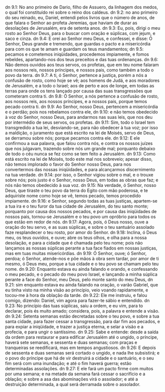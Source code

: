 dn 9.1: No ano primeiro de Dario, filho de Assuero, da linhagem dos medos, o qual foi constituído rei sobre o reino dos caldeus.
dn 9.2: no ano primeiro do seu reinado, eu, Daniel, entendi pelos livros que o número de anos, de que falara o Senhor ao profeta Jeremias, que haviam de durar as desolações de Jerusalém, era de setenta anos.
dn 9.3: Eu, pois, dirigi o meu rosto ao Senhor Deus, para o buscar com oração e súplicas, com jejum, e saco e cinza.
dn 9.4: E orei ao Senhor meu Deus, e confessei, e disse: Ó Senhor, Deus grande e tremendo, que guardas o pacto e a misericórdia para com os que te amam e guardam os teus mandamentos;
dn 9.5: pecamos e cometemos iniqüidades, procedemos impiamente, e fomos rebeldes, apartando-nos dos teus preceitos e das tuas ordenanças.
dn 9.6: Não demos ouvidos aos teus servos, os profetas, que em teu nome falaram aos nossos reis, nossos príncipes, e nossos pais, como também a todo o povo da terra.
dn 9.7: A ti, ó Senhor, pertence a justiça, porém a nós a confusão de rosto, como hoje se vê; aos homens de Judá, e aos moradores de Jerusalém, e a todo o Israel; aos de perto e aos de longe, em todas as terras para onde os tens lançado por causa das suas transgressões que cometeram contra ti.
dn 9.8: Ó Senhor, a nós pertence a confusão de rosto, aos nossos reis, aos nossos príncipes, e a nossos pais, porque temos pecado contra ti.
dn 9.9: Ao Senhor, nosso Deus, pertencem a misericórdia e o perdão; pois nos rebelamos contra ele,
dn 9.10: e não temos obedecido à voz do Senhor, nosso Deus, para andarmos nas suas leis, que nos deu por intermédio de seus servos, os profetas.
dn 9.11: Sim, todo o Israel tem transgredido a tua lei, desviando-se, para não obedecer à tua voz; por isso a maldição, o juramento que está escrito na lei de Moisés, servo de Deus, se derramou sobre nós; porque pecamos contra ele.
dn 9.12: E ele confirmou a sua palavra, que falou contra nós, e contra os nossos juízes que nos julgavam, trazendo sobre nós um grande mal; porquanto debaixo de todo o céu nunca se fez como se tem feito a Jerusalém.
dn 9.13: Como está escrito na lei de Moisés, todo este mal nos sobreveio; apesar disso, não temos implorado o favor do Senhor nosso Deus, para nos convertermos das nossas iniqüidades, e para alcançarmos discernimento na tua verdade.
dn 9.14: por isso, o Senhor vigiou sobre o mal, e o trouxe sobre nós; pois justo é o Senhor, nosso Deus, em todas as obras que faz; e nós não temos obedecido à sua voz.
dn 9.15: Na verdade, ó Senhor, nosso Deus, que tiraste o teu povo da terra do Egito com mão poderosa, e te adquiriste nome como hoje se vê, temos pecado, temos procedido impiamente.
dn 9.16: e Senhor, segundo todas as tuas justiças, apartem-se a tua ira e o teu furor da tua cidade de Jerusalém, do teu santo monte; porquanto por causa dos nossos pecados, e por causa das iniqüidades de nossos pais, tornou-se Jerusalém e o teu povo um opróbrio para todos os que estão em redor de nós.
dn 9.17: Agora, pois, ó Deus nosso, ouve a oração do teu servo, e as suas súplicas, e sobre o teu santuário assolado faze resplandecer o teu rosto, por amor do Senhor.
dn 9.18: Inclina, ó Deus meu, os teus ouvidos, e ouve; abre os teus olhos, e olha para a nossa desolação, e para a cidade que é chamada pelo teu nome; pois não lançamos as nossas súplicas perante a tua face fiados em nossas justiças, mas em tuas muitas misericórdias.
dn 9.19: Ó Senhor, ouve; ó Senhor, perdoa; ó Senhor, atende-nos e põe mãos à obra sem tardar, por amor de ti mesmo, ó Deus meu, porque a tua cidade e o teu povo se chamam pelo teu nome.
dn 9.20: Enquanto estava eu ainda falando e orando, e confessando o meu pecado, e o pecado do meu povo Israel, e lançando a minha súplica perante a face do Senhor, meu Deus, pelo monte santo do meu Deus,
dn 9.21: sim enquanto estava eu ainda falando na oração, o varão Gabriel, que eu tinha visto na minha visão ao princípio, veio voando rapidamente, e tocou-me à hora da oblação da tarde.
dn 9.22: Ele me instruiu, e falou comigo, dizendo: Daniel, vim agora para fazer-te sábio e entendido.
dn 9.23: No princípio das tuas súplicas, saiu a ordem, e eu vim, para to declarar, pois és muito amado; considera, pois, a palavra e entende a visão.
dn 9.24: Setenta semanas estão decretadas sobre o teu povo, e sobre a tua santa cidade, para fazer cessar a transgressão, para dar fim aos pecados, e para expiar a iniqüidade, e trazer a justiça eterna, e selar a visão e a profecia, e para ungir o santíssimo.
dn 9.25: Sabe e entende: desde a saída da ordem para restaurar e para edificar Jerusalém até o ungido, o príncipe, haverá sete semanas, e sessenta e duas semanas; com praças e tranqueiras se reedificará, mas em tempos angustiosos.
dn 9.26: E depois de sessenta e duas semanas será cortado o ungido, e nada lhe subsistirá; e o povo do príncipe que há de vir destruirá a cidade e o santuário, e o seu fim será com uma inundação; e até o fim haverá guerra; estão determinadas assolações.
dn 9.27: E ele fará um pacto firme com muitos por uma semana; e na metade da semana fará cessar o sacrifício e a oblação; e sobre a asa das abominações virá o assolador; e até a destruição determinada, a qual será derramada sobre o assolador.
